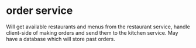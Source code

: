 # order service

Will  get available restaurants and menus from the restaurant service, handle client-side of making orders
and send them to the kitchen service. May have a database which will store past orders.